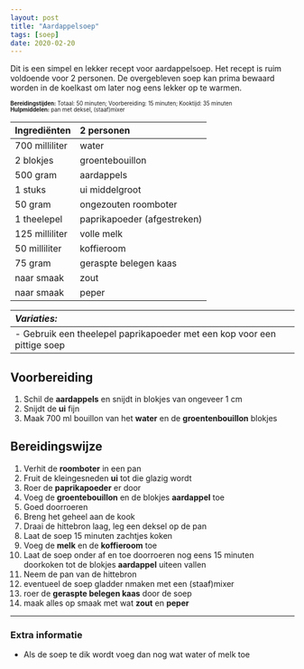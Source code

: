 ```yaml
---
layout: post
title: "Aardappelsoep"
tags: [soep]
date: 2020-02-20
---
```


Dit is een simpel en lekker recept voor aardappelsoep. Het recept is ruim voldoende voor 2 personen. De overgebleven soep kan prima bewaard worden in de koelkast om later nog eens lekker op te warmen.  

<sub><sup>
**Bereidingstijden:** Totaal: 50 minuten; Voorbereiding: 15 minuten; Kooktijd: 35 minuten  
**Hulpmiddelen:** pan met deksel, (staaf)mixer
</sup></sub>

| Ingrediënten   | 2 personen                  |
|:-------------- |:--------------------------- |
| 700 milliliter | water                       |
| 2 blokjes      | groentebouillon             |
| 500 gram       | aardappels                  |
| 1 stuks        | ui middelgroot              |
| 50 gram        | ongezouten roomboter        |
| 1 theelepel    | paprikapoeder (afgestreken) |
| 125 milliliter | volle melk                  |
| 50 milliliter  | koffieroom                  |
| 75 gram        | geraspte belegen kaas       |
| naar smaak     | zout                        |
| naar smaak     | peper                       |

| _Variaties:_                                                            |
|:----------------------------------------------------------------------- |
| - Gebruik een theelepel paprikapoeder met een kop voor een pittige soep |

## Voorbereiding
1. Schil de **aardappels** en snijdt in blokjes van ongeveer 1 cm
2. Snijdt de **ui** fijn
3. Maak 700 ml bouillon van het **water** en de **groentenbouillon** blokjes

## Bereidingswijze
1. Verhit de **roomboter** in een pan
2. Fruit de kleingesneden **ui** tot die glazig wordt
3. Roer de **paprikapoeder** er door
4. Voeg de **groentebouillon** en de blokjes **aardappel** toe
5. Goed doorroeren
6. Breng het geheel aan de kook
7. Draai de hittebron laag, leg een deksel op de pan
8. Laat de soep 15 minuten zachtjes koken
9. Voeg de **melk** en de **koffieroom** toe
10. Laat de soep onder af en toe doorroeren nog eens 15 minuten doorkoken tot de blokjes **aardappel** uiteen vallen
11. Neem de pan van de hittebron
12. eventueel de soep gladder nmaken met een (staaf)mixer
13. roer de **geraspte belegen kaas** door de soep
14. maak alles op smaak met wat **zout** en **peper**

-----------------------------------------------------------------------
### Extra informatie  
- Als de soep te dik wordt voeg dan nog wat water of melk toe
